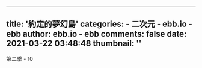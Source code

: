 
---
title: '約定的夢幻島'
categories: 
    - 二次元
    - ebb.io - ebb
author: ebb.io - ebb
comments: false
date: 2021-03-22 03:48:48
thumbnail: ''
---

<div>   
第二季 - 10  
</div>
            